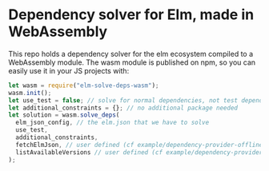 # Dependency solver for Elm, made in WebAssembly

This repo holds a dependency solver for the elm ecosystem compiled to a WebAssembly module.
The wasm module is published on npm, so you can easily use it in your JS projects with:

```js
let wasm = require("elm-solve-deps-wasm");
wasm.init();
let use_test = false; // solve for normal dependencies, not test dependencies
let additional_constraints = {}; // no additional package needed
let solution = wasm.solve_deps(
  elm_json_config, // the elm.json that we have to solve
  use_test,
  additional_constraints,
  fetchElmJson, // user defined (cf example/dependency-provider-offline.js)
  listAvailableVersions // user defined (cf example/dependency-provider-offline.js)
);
```
